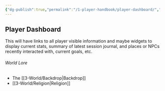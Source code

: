 ```yaml
---
{"dg-publish":true,"permalink":"/1-player-handbook/player-dashboard/","tags":["gardenEntry"]}
---
```


## Player Dashboard

This will have links to all player visible information and maybe widgets to display current stats, summary of latest session journal, and places or NPCs recently interacted with, current goals, etc.

###### World Lore
- The [[3-World/Backdrop\|Backdrop]]
- [[3-World/Religion\|Religion]]